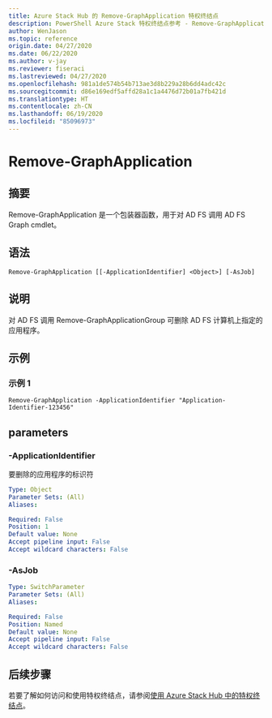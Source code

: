 ```yaml
---
title: Azure Stack Hub 的 Remove-GraphApplication 特权终结点
description: PowerShell Azure Stack 特权终结点参考 - Remove-GraphApplication
author: WenJason
ms.topic: reference
origin.date: 04/27/2020
ms.date: 06/22/2020
ms.author: v-jay
ms.reviewer: fiseraci
ms.lastreviewed: 04/27/2020
ms.openlocfilehash: 981a1de574b54b713ae3d8b229a28b6dd4adc42c
ms.sourcegitcommit: d86e169edf5affd28a1c1a4476d72b01a7fb421d
ms.translationtype: HT
ms.contentlocale: zh-CN
ms.lasthandoff: 06/19/2020
ms.locfileid: "85096973"
---
```

# <a name="remove-graphapplication"></a>Remove-GraphApplication

## <a name="synopsis"></a>摘要
Remove-GraphApplication 是一个包装器函数，用于对 AD FS 调用 AD FS Graph cmdlet。

## <a name="syntax"></a>语法

```
Remove-GraphApplication [[-ApplicationIdentifier] <Object>] [-AsJob]
```

## <a name="description"></a>说明
对 AD FS 调用 Remove-GraphApplicationGroup 可删除 AD FS 计算机上指定的应用程序。

## <a name="examples"></a>示例

### <a name="example-1"></a>示例 1
```
Remove-GraphApplication -ApplicationIdentifier "Application-Identifier-123456"
```

## <a name="parameters"></a>parameters

### <a name="-applicationidentifier"></a>-ApplicationIdentifier
要删除的应用程序的标识符

```yaml
Type: Object
Parameter Sets: (All)
Aliases:

Required: False
Position: 1
Default value: None
Accept pipeline input: False
Accept wildcard characters: False
```

### <a name="-asjob"></a>-AsJob


```yaml
Type: SwitchParameter
Parameter Sets: (All)
Aliases:

Required: False
Position: Named
Default value: None
Accept pipeline input: False
Accept wildcard characters: False
```

## <a name="next-steps"></a>后续步骤

若要了解如何访问和使用特权终结点，请参阅[使用 Azure Stack Hub 中的特权终结点](/azure-stack/operator/azure-stack-privileged-endpoint)。